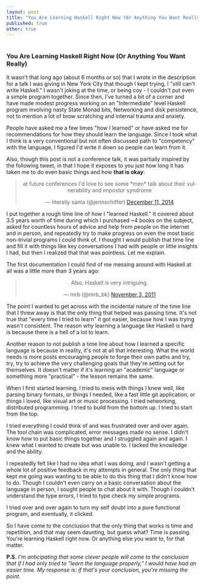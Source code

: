 ```yaml
---
layout: post
title: "You Are Learning Haskell Right Now (Or Anything You Want Really)"
published: true
other: true
---
```

# 
# 
### You Are Learning Haskell Right Now (Or Anything You Want Really)

It wasn't that long ago (about 6 months or so) that I wrote in the description for a talk I was giving in New York City that though I kept trying, I "still can't write Haskell." I wasn't joking at the time, or being coy - I couldn't put even a simple program together. Since then, I've turned a bit of a corner and have made modest progress working on an "Intermediate" level Haskell program involving nasty State Monad bits, Networking and disk persistence, not to mention a lot of brow scratching and internal trauma and anxiety.

People have asked me a few times "how I learned" or have asked me for recommendations for how they should learn the language. Since I took what I think is a very conventional but not often discussed path to "competency" with the language, I figured I'd write it down so people can learn from it.

Also, though this post is not a conference talk, it was partially inspired by the following tweet, in that I hope it exposes to you just how long it has taken me to do even basic things and how **that is okay**:

<center>
<blockquote class="twitter-tweet" lang="en"><p>at future conferences I&#39;d love to see some *men* talk about their vulnerability and impostor syndrome</p>&mdash; literally santa (@jennschiffer) <a href="https://twitter.com/jennschiffer/status/542859870056095744">December 11, 2014</a></blockquote>
<script async src="//platform.twitter.com/widgets.js" charset="utf-8"></script>
</center>

I put together a rough time line of how I "learned Haskell." It covered about 3.5 years worth of time during which I purchased ~4 books on the subject, asked for countless hours of advice and help from people on the internet and in person, and repeatedly try to make progress on even the most basic non-trivial programs I could think of. I thought I would publish that time line and fill it with things like key conversations I had with people or little insights I had, but then I realized that that was pointless. Let me explain.

The first documentation I could find of me messing around with Haskell at all was a little more than 3 years ago:

<center>
  <blockquote class="twitter-tweet" lang="en"><p>Also, Haskell is very intriguing.</p>&mdash; mrb (@mrb_bk) <a href="https://twitter.com/mrb_bk/status/131923312015179776">November 3, 2011</a></blockquote>
<script async src="//platform.twitter.com/widgets.js" charset="utf-8"></script>
</center>

The point I wanted to get across with the incidental nature of the time line that I threw away is that the only thing that helped was passing time. It's not true that "every time I tried to learn" it got easier, because how I was trying wasn't consistent. The reason why learning a language like Haskell is hard is because there is a hell of a lot to learn.

Another reason to not publish a time line about how I learned a specific language is because in reality, it's not at all that interesting. What the world needs is more posts encouraging people to forge their own paths and try, try, try to achieve the very challenging goals that they're setting out for themselves. It doesn't matter if it's learning an "academic" language or something more "practical" - the lesson remains the same.

When I first started learning, I tried to mess with things I knew well, like parsing binary formats, or things I needed, like a fast little git application, or things I loved, like visual art or music processing. I tried networking, distributed programming. I tried to build from the bottom up. I tried to start from the top.

I tried everything I could think of and was frustrated over and over again. The tool chain was complicated, error messages made no sense. I didn't know how to put basic things together and I struggled again and again. I knew what I wanted to create but was unable to. I lacked the knowledge and the ability.

I repeatedly felt like I had no idea what I was doing, and I wasn't getting a whole lot of positive feedback in my attempts in general. The only thing that kept me going was wanting to be able to do this thing that I didn't know how to do. Though I couldn't even carry on a basic conversation about the language in person, I sought people to chat about it with. Though I couldn't understand the type errors, I tried to type check my simple programs.

I tried over and over again to turn my self doubt into a pure functional program, and eventually, it clicked.

So I have come to the conclusion that the only thing that works is time and repetition, and that may seem daunting, but guess what? Time is passing. You're learning Haskell right now. Or anything else you want to, for that matter.

**P.S.** *I'm anticipating that some clever people will come to the conclusion that if I had only tried to "learn the language properly," I would have had an easier time. My response is: if that's your conclusion, you're missing the point.*


